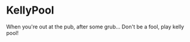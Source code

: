 KellyPool
=========

When you're out at the pub, after some grub... Don't be a fool, play kelly pool!
